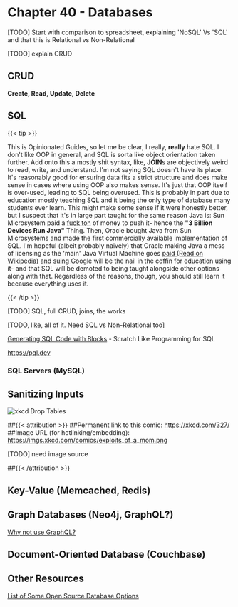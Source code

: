 # Chapter 40 - Databases

[TODO] Start with comparison to spreadsheet, explaining 'NoSQL' Vs 'SQL' and that this is Relational vs Non-Relational

[TODO] explain CRUD

## CRUD

**Create, Read, Update, Delete**

## SQL

{{< tip >}}

This is Opinionated Guides, so let me be clear, I really, **really** hate SQL. I don't like OOP in general, and SQL is sorta like object orientation taken further. Add onto this a mostly shit syntax, like, **JOIN**s are objectively weird to read, write, and understand. I'm not saying SQL doesn't have its place: It's reasonably good for ensuring data fits a strict structure and does make sense in cases where using OOP also makes sense. It's just that OOP itself is over-used, leading to SQL being overused. This is probably in part due to education mostly teaching SQL and it being the only type of database many students ever learn. This might make some sense if it were honestly better, but I suspect that it's in large part taught for the same reason Java is:  Sun Microsystem paid a [fuck ton](https://www.theregister.com/2003/06/09/sun_preps_500m_java_brand/#:~:text=Sun%20is%20to%20lead%20a,world's%20best-known%20technology%20brands.) of money to push it- hence the **"3 Billion Devices Run Java"** Thing. Then, Oracle bought Java from Sun Microsystems and made the first commercially available implementation of SQL. I'm hopeful (albeit probably naively) that Oracle making Java a mess of licensing as the 'main' Java Virtual Machine goes [paid (Read on Wikipedia)](https://en.wikipedia.org/wiki/Java_(programming_language)) and [suing Google](https://en.wikipedia.org/wiki/Google_LLC_v._Oracle_America,_Inc.) will be the nail in the coffin for education using it- and that SQL will be demoted to being taught alongside other options along with that. Regardless of the reasons, though, you should still learn it because everything uses it.

{{< /tip >}}



[TODO] SQL, full CRUD, joins, the works

[TODO, like, all of it. Need SQL vs Non-Relational too]

[Generating SQL Code with Blocks](https://www.dbinf.informatik.uni-wuerzburg.de/google-blockly-4efa0da/sql/index.html) - Scratch Like Programming for SQL

https://pql.dev

### SQL Servers (MySQL)

## Sanitizing Inputs

![xkcd Drop Tables](/eng/xkcddrop.webp)

##{{< attribution >}}
##Permanent link to this comic: https://xkcd.com/327/
##Image URL (for hotlinking/embedding): https://imgs.xkcd.com/comics/exploits_of_a_mom.png

[TODO] need image source

##{{< /attribution >}}

## Key-Value (Memcached, Redis)

## Graph Databases (Neo4j, GraphQL?)

[Why not use GraphQL?](https://wundergraph.com/blog/why_not_use_graphql)

## Document-Oriented Database (Couchbase)

## Other Resources

[List of Some Open Source Database Options](https://www.goodfirms.co/blog/top-10-free-and-open-source-database-management-software-solutions)